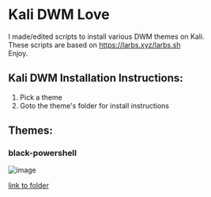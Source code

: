 # Kali DWM Love

I made/edited scripts to install various DWM themes on Kali. <br>
These scripts are based on https://larbs.xyz/larbs.sh <br>
Enjoy. <br>

## Kali DWM Installation Instructions:
1. Pick a theme
2. Goto the theme's folder for install instructions

## Themes:
### black-powershell
![image](https://github.com/user-attachments/assets/10538829-32da-47b0-8969-77167a429831)

[link to folder](https://github.com/blue-pho3nix/dwm-love/tree/main/black-powershell)
